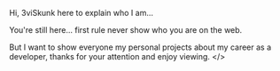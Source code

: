 Hi,
3viSkunk here to explain who I am...
 
 
 
You're still here... first rule never show who you are on the web.
 
But I want to show everyone my personal projects about my career as a developer, thanks for your attention and enjoy viewing. </>

